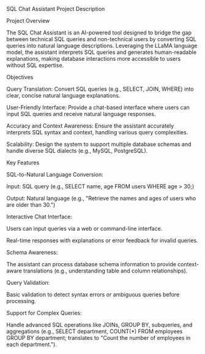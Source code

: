 SQL Chat Assistant Project Description

Project Overview

The SQL Chat Assistant is an AI-powered tool designed to bridge the gap between technical SQL queries and non-technical users by converting SQL queries into natural language descriptions. Leveraging the LLaMA language model, the assistant interprets SQL queries and generates human-readable explanations, making database interactions more accessible to users without SQL expertise.

Objectives





Query Translation: Convert SQL queries (e.g., SELECT, JOIN, WHERE) into clear, concise natural language explanations.



User-Friendly Interface: Provide a chat-based interface where users can input SQL queries and receive natural language responses.



Accuracy and Context Awareness: Ensure the assistant accurately interprets SQL syntax and context, handling various query complexities.



Scalability: Design the system to support multiple database schemas and handle diverse SQL dialects (e.g., MySQL, PostgreSQL).

Key Features





SQL-to-Natural Language Conversion:





Input: SQL query (e.g., SELECT name, age FROM users WHERE age > 30;)



Output: Natural language (e.g., "Retrieve the names and ages of users who are older than 30.")



Interactive Chat Interface:


Users can input queries via a web or command-line interface.



Real-time responses with explanations or error feedback for invalid queries.



Schema Awareness:


The assistant can process database schema information to provide context-aware translations (e.g., understanding table and column relationships).



Query Validation:





Basic validation to detect syntax errors or ambiguous queries before processing.



Support for Complex Queries:





Handle advanced SQL operations like JOINs, GROUP BY, subqueries, and aggregations (e.g., SELECT department, COUNT(*) FROM employees GROUP BY department; translates to "Count the number of employees in each department.").
